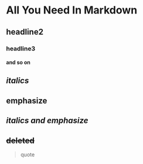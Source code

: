 # All You Need In Markdown
## headline2
### headline3
#### and so on
*italics*
---
**emphasize**
---
***italics and emphasize***
---
~~deleted~~
---
>quote
